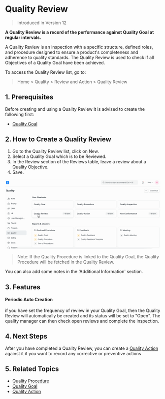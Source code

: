 
# Quality Review




> 
> Introduced in Version 12
> 
> 
> 


**A Quality Review is a record of the performance against Quality Goal at regular intervals.**


A Quality Review is an inspection with a specific structure, defined roles, and procedure designed to ensure a product's completeness and adherence to quality standards. The Quality Review is used to check if all Objectives of a Quality Goal have been achieved.


To access the Quality Review list, go to:



> 
> Home > Quality > Review and Action > Quality Review
> 
> 
> 


## 1. Prerequisites


Before creating and using a Quality Review it is advised to create the following first:


* [Quality Goal](/docs/en/quality-management/quality_goal)


## 2. How to Create a Quality Review


1. Go to the Quality Review list, click on New.
2. Select a Quality Goal which is to be Reviewed.
3. In the Review section of the Reviews table, leave a review about a Quality Objective.
4. Save.


![Quality Review](/files/quality-review.gif)



> 
> Note: If the Quality Procedure is linked to the Quality Goal, the Quality Procedure will be fetched in the Quality Review.
> 
> 
> 


You can also add some notes in the 'Additional Information' section.


## 3. Features


#### Periodic Auto Creation


if you have set the frequency of review in your Quality Goal, then the Quality Review will automatically be created and its status will be set to "Open". The quality manager can then check open reviews and complete the inspection.


## 4. Next Steps


After you have completed a Quality Review, you can create a [Quality Action](/docs/en/quality-management/quality_action) against it if you want to record any corrective or preventive actions


## 5. Related Topics


* [Quality Procedure](/docs/en/quality-management/quality_procedure)
* [Quality Goal](/docs/en/quality-management/quality_goal)
* [Quality Action](/docs/en/quality-management/quality_action)




